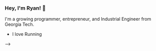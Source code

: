 ### Hey, I'm Ryan! 👋

<!--
**rcooper47/rcooper47** is a ✨ _special_ ✨ repository because its `README.md` (this file) appears on your GitHub profile.
-->
I'm a growing programmer, entrepreneur, and Industrial Engineer from Georgia Tech.
- I love Running

<!--
- 🔭 I’m working on a sports blog (mostly for rants with numbers), and a personal website.
- 🌱 I’m currently learning about machine learning.
- 👯 I’m looking to collaborate on literally anything ever.
- 🤔 I’m looking for help with building a smart mirror with my friends.
- 📫 How to reach me: [email](mailto:3rcooper8@gmail.com). Happy to chat and/or collaborate on a project!
- ⚡ Fun fact: I won a 12 hour read-a-thon my senior year of high school.

<!---
- 👩‍💻 I am interested in the intersection between technology and human health. That being said, I also care a lot about education, music, and sports!
- 📈 I love using data to tell stories, make better decisions, model complex systems, analyze behavior, and solve problems.
- 🔜 In Spring 2021, I will be co-teaching a course called Data Science for Biotech in the Tufts Experimental College.
- ⚡ Fun fact: I memorized 314 digits of pi in 6th grade... and still remember them... because I am a huge nerd. 🤓 


<!-- ![](https://komarev.com/ghpvc/?username=sejaldua&color=A4CEE5)
<!-- 💬 Ask me about ...-->

-->

